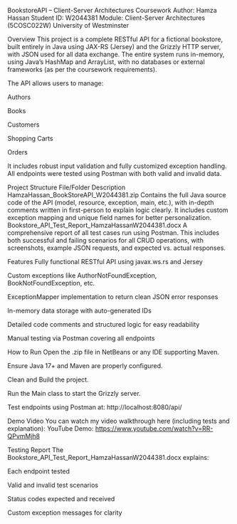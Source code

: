 BookstoreAPI – Client-Server Architectures Coursework
Author: Hamza Hassan
Student ID: W2044381
Module: Client-Server Architectures (5COSC022W)
University of Westminster

Overview
This project is a complete RESTful API for a fictional bookstore, built entirely in Java using JAX-RS (Jersey) and the Grizzly HTTP server, with JSON used for all data exchange. The entire system runs in-memory, using Java’s HashMap and ArrayList, with no databases or external frameworks (as per the coursework requirements).

The API allows users to manage:

Authors

Books

Customers

Shopping Carts

Orders

It includes robust input validation and fully customized exception handling. All endpoints were tested using Postman with both valid and invalid data.

Project Structure
File/Folder	Description
HamzaHassan_BookStoreAPI_W2044381.zip	Contains the full Java source code of the API (model, resource, exception, main, etc.), with in-depth comments written in first-person to explain logic clearly. It includes custom exception mapping and unique field names for better personalization.
Bookstore_API_Test_Report_HamzaHassanW2044381.docx	A comprehensive report of all test cases run using Postman. This includes both successful and failing scenarios for all CRUD operations, with screenshots, example JSON requests, and expected vs. actual responses.

Features
Fully functional RESTful API using javax.ws.rs and Jersey

Custom exceptions like AuthorNotFoundException, BookNotFoundException, etc.

ExceptionMapper implementation to return clean JSON error responses

In-memory data storage with auto-generated IDs

Detailed code comments and structured logic for easy readability

Manual testing via Postman covering all endpoints

How to Run
Open the .zip file in NetBeans or any IDE supporting Maven.

Ensure Java 17+ and Maven are properly configured.

Clean and Build the project.

Run the Main class to start the Grizzly server.

Test endpoints using Postman at: http://localhost:8080/api/

Demo Video
You can watch my video walkthrough here (including tests and explanation):
YouTube Demo: https://www.youtube.com/watch?v=RR-QPvmMjh8

Testing Report
The Bookstore_API_Test_Report_HamzaHassanW2044381.docx explains:

Each endpoint tested

Valid and invalid test scenarios

Status codes expected and received

Custom exception messages for clarity


